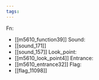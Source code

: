 ```yaml
---
tags:
---
```

Fn:
- [[m5610_function39]]
Sound:
- [[sound_171]]
- [[sound_157]]
Look_point:
- [[m5610_look_point4]]
Entrance:
- [[m5610_entrance32]]
Flag:
- [[flag_11098]]
